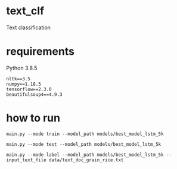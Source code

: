 # text_clf
Text classification

# requirements
Python 3.8.5

```
nltk==3.5
numpy==1.18.5
tensorflow==2.3.0
beautifulsoup4==4.9.3
```

# how to run
`main.py --mode train --model_path models/best_model_lstm_5k`

`main.py --mode test --model_path models/best_model_lstm_5k`

`main.py --mode label --model_path models/best_model_lstm_5k --input_text_file data/text_doc_grain_rice.txt`
